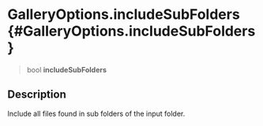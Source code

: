 GalleryOptions.includeSubFolders {#GalleryOptions.includeSubFolders}
================================

> bool **includeSubFolders**

Description
-----------

Include all files found in sub folders of the input folder.
